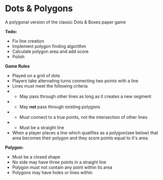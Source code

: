 # Dots & Polygons
A polygonal version of the classic Dots &amp; Boxes paper game

**Todo:**
- Fix line creation
- Implement polygon finding algorithm
- Calculate polygon area and add score
- Polish

**Game Rules**
- Played on a grid of dots
- Players take alternating turns connecting two points with a line
- Lines must meet the following criteria
- - May pass through other lines as long as it creates a new segment
- - May **not** pass through existing polygons
- - Must connect to a true points, not the intersection of other lines
- - Must be a straight line
- When a player places a line which qualifies as a polygon(see below) that area becomes their polygon and they score points equal to it's area.

**Polygon:**
- Must be a closed shape
- No side may have three points in a straight line
- Polygon must not contain any point within its area
- Polygons may have holes or lines within